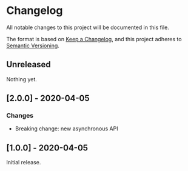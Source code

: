 # Changelog

All notable changes to this project will be documented in this file.

The format is based on [Keep a Changelog](https://keepachangelog.com/en/1.0.0/), and this project adheres to [Semantic Versioning](https://semver.org/spec/v2.0.0.html).

## Unreleased

Nothing yet.

## [2.0.0] - 2020-04-05

### Changes

  - Breaking change: new asynchronous API

## [1.0.0] - 2020-04-05

Initial release.

